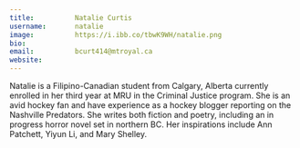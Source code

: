 ```yaml
---
title:          Natalie Curtis
username:       natalie
image:          https://i.ibb.co/tbwK9WH/natalie.png
bio:            
email:          bcurt414@mtroyal.ca
website:        
---
```


Natalie is a Filipino-Canadian student from Calgary, Alberta currently enrolled in her third year at MRU in the Criminal Justice program. She is an avid hockey fan and have experience as a hockey blogger reporting on the Nashville Predators. She writes both fiction and poetry, including an in progress horror novel set in northern BC. Her inspirations include Ann Patchett, Yiyun Li, and Mary Shelley.
